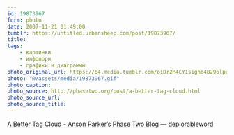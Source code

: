 ```yaml
---
id: 19873967
form: photo
date: 2007-11-21 01:49:00
tumblr: https://untitled.urbansheep.com/post/19873967/
title:
tags:
    - картинки
    - инфопорн
    - графики и диаграммы
photo_original_url: https://64.media.tumblr.com/oiDr2M4CY1sighd4B296lput_640.gif
photo: "@/assets/media/19873967.gif"
photo_caption:
photo_source: http://phasetwo.org/post/a-better-tag-cloud.html
photo_source_url:
photo_source_title:
---
```


<p><a href="http://phasetwo.org/post/a-better-tag-cloud.html">A Better Tag Cloud - Anson Parker’s Phase Two Blog</a> — <a href="http://thedeplorableword.net/">deplorableword</a></p>
